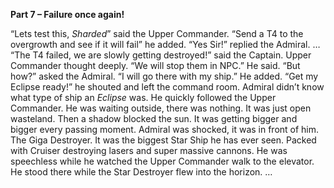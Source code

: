 **Part 7 – Failure once again!**

“Lets test this, *Sharded*” said the Upper Commander. 
“Send a T4 to the overgrowth and see if it will fail” he added.
“Yes Sir!” replied the Admiral.
…
“The T4 failed, we are slowly getting destroyed!” said the Captain.
Upper Commander thought deeply.
“We will stop them in NPC.” He said.
“But how?” asked the Admiral.
“I will go there with my ship.” He added.
“Get my Eclipse ready!” he shouted and left the command room.
Admiral didn’t know what type of ship an *Eclipse* was.
He quickly followed the Upper Commander.
He was waiting outside, there was nothing. It was just open wasteland.
Then a shadow blocked the sun. It was getting bigger and bigger every passing moment.
Admiral was shocked, it was in front of him. The Giga Destroyer. It was the biggest Star Ship he has ever seen. Packed with Cruiser destroying lasers and super massive cannons. He was speechless while he watched the Upper Commander walk to the elevator. He stood there while the Star Destroyer flew into the horizon.
…
